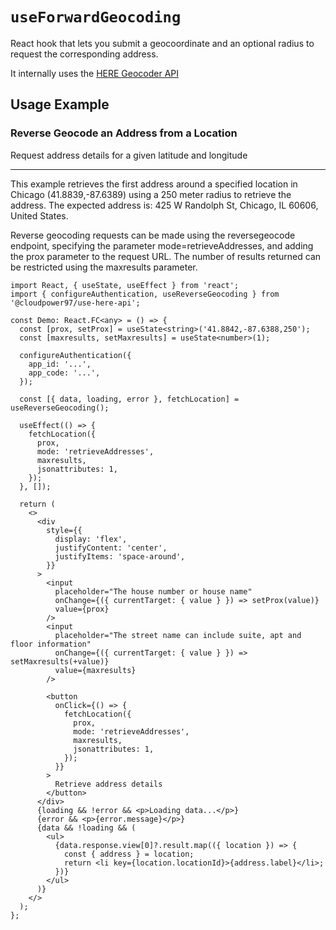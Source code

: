 # `useForwardGeocoding`

React hook that lets you submit a geocoordinate and an optional radius to request the corresponding address.

It internally uses the [HERE Geocoder API](<https://developer.here.com/documentation/geocoder/dev_guide/topics/resource-reverse-geocode.html>)

## Usage Example

### Reverse Geocode an Address from a Location

Request address details for a given latitude and longitude

---

This example retrieves the first address around a specified location in Chicago (41.8839,-87.6389) using a 250 meter radius to retrieve the address. The expected address is: 425 W Randolph St, Chicago, IL 60606, United States.

Reverse geocoding requests can be made using the reversegeocode endpoint, specifying the parameter mode=retrieveAddresses, and adding the prox parameter to the request URL. The number of results returned can be restricted using the maxresults parameter.

```tsx
import React, { useState, useEffect } from 'react';
import { configureAuthentication, useReverseGeocoding } from '@cloudpower97/use-here-api';

const Demo: React.FC<any> = () => {
  const [prox, setProx] = useState<string>('41.8842,-87.6388,250');
  const [maxresults, setMaxresults] = useState<number>(1);

  configureAuthentication({
    app_id: '...',
    app_code: '...',
  });

  const [{ data, loading, error }, fetchLocation] = useReverseGeocoding();

  useEffect(() => {
    fetchLocation({
      prox,
      mode: 'retrieveAddresses',
      maxresults,
      jsonattributes: 1,
    });
  }, []);

  return (
    <>
      <div
        style={{
          display: 'flex',
          justifyContent: 'center',
          justifyItems: 'space-around',
        }}
      >
        <input
          placeholder="The house number or house name"
          onChange={({ currentTarget: { value } }) => setProx(value)}
          value={prox}
        />
        <input
          placeholder="The street name can include suite, apt and floor information"
          onChange={({ currentTarget: { value } }) => setMaxresults(+value)}
          value={maxresults}
        />

        <button
          onClick={() => {
            fetchLocation({
              prox,
              mode: 'retrieveAddresses',
              maxresults,
              jsonattributes: 1,
            });
          }}
        >
          Retrieve address details
        </button>
      </div>
      {loading && !error && <p>Loading data...</p>}
      {error && <p>{error.message}</p>}
      {data && !loading && (
        <ul>
          {data.response.view[0]?.result.map(({ location }) => {
            const { address } = location;
            return <li key={location.locationId}>{address.label}</li>;
          })}
        </ul>
      )}
    </>
  );
};
```
